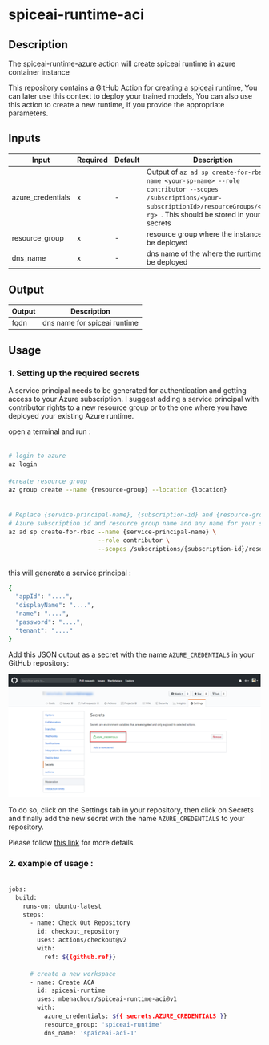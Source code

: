# spiceai-runtime-aci


## Description

The spiceai-runtime-azure action will create spiceai runtime in azure container instance


This repository contains a GitHub Action for creating a [spiceai](spiceai.io) runtime, You can later use this context to  deploy your trained models, You can also use this action to create a new runtime, if you provide the appropriate parameters. 


## Inputs

| Input | Required | Default | Description |
| ----- | -------- | ------- | ----------- |
| azure_credentials | x | - | Output of `az ad sp create-for-rbac --name <your-sp-name> --role contributor --scopes /subscriptions/<your-subscriptionId>/resourceGroups/<your-rg> `. This should be stored in your secrets |
| resource_group | x | - | resource group where the instance will be deployed|
| dns_name | x | - | dns name of the where the runtime will be deployed |


## Output

| Output |  Description |
| ----- |  ----------- |
| fqdn | dns name for spiceai runtime |


## Usage 


### 1. Setting up the required secrets

A service principal needs to be generated for authentication and getting access to your Azure subscription. I suggest adding a service principal with contributor rights to a new resource group or to the one where you have deployed your existing Azure runtime.

open a terminal and run  :

```sh

# login to azure 
az login 

#create resource group 
az group create --name {resource-group} --location {location}


# Replace {service-principal-name}, {subscription-id} and {resource-group} with your 
# Azure subscription id and resource group name and any name for your service principle
az ad sp create-for-rbac --name {service-principal-name} \
                         --role contributor \
                         --scopes /subscriptions/{subscription-id}/resourceGroups/{resource-group} 
                         
```

this will generate a service principal :

```sh
{
  "appId": "....",
  "displayName": "....",
  "name": "....",
  "password": "....",
  "tenant": "...."
}
```


Add this JSON output as [a secret](https://help.github.com/en/actions/configuring-and-managing-workflows/creating-and-storing-encrypted-secrets#creating-encrypted-secrets) with the name `AZURE_CREDENTIALS` in your GitHub repository:

<p align="center">
  <img src="docs/secrets.png" alt="GitHub Template repository" width="700"/>
</p>

To do so, click on the Settings tab in your repository, then click on Secrets and finally add the new secret with the name `AZURE_CREDENTIALS` to your repository.

Please follow [this link](https://help.github.com/en/actions/configuring-and-managing-workflows/creating-and-storing-encrypted-secrets#creating-encrypted-secrets) for more details. 



### 2. example of usage :

```sh

jobs:
  build:
    runs-on: ubuntu-latest
    steps:
      - name: Check Out Repository
        id: checkout_repository
        uses: actions/checkout@v2
        with:
          ref: ${{github.ref}}

      # create a new workspace
      - name: Create ACA
        id: spiceai-runtime
        uses: mbenachour/spiceai-runtime-aci@v1
        with:
          azure_credentials: ${{ secrets.AZURE_CREDENTIALS }}
          resource_group: 'spiceai-runtime'
          dns_name: 'spaiceai-aci-1'



```







